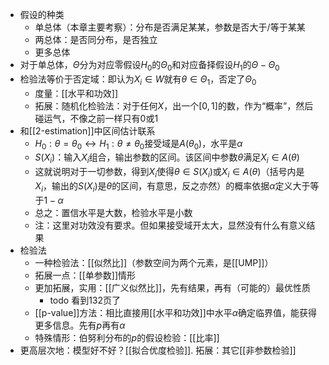 - 假设的种类
  - 单总体（本章主要考察）：分布是否满足某某，参数是否大于/等于某某
  - 两总体：是否同分布，是否独立
  - 更多总体
- 对于单总体，$\Theta$分为对应零假设$H_0$的$\Theta_0$和对应备择假设$H_1$的$\Theta-\Theta_0$
- 检验法等价于否定域：即认为$X_i\in W$就有$\theta\in \Theta_1$，否定了$\Theta_0$
  - 度量：[[水平和功效]]
  - 拓展：随机化检验法：对于任何$X$，出一个$[0,1]$的数，作为“概率”，然后碰运气，不像之前一样只有0或1
- 和[[2-estimation]]中区间估计联系
  - $H_0:\theta=\theta_0\leftrightarrow H_1:\theta\ne \theta_0$接受域是$A(\theta_0)$，水平是$\alpha$
  - $S(X_i)$：输入$X_i$组合，输出参数的区间。该区间中参数$\theta$满足$X_i\in A(\theta)$
  - 这就说明对于一切参数，得到$X_i$使得$\theta\in S(X_i)$或$X_i \in A(\theta)$（括号内是$X_i$，输出的$S(X_i)$是$\theta$的区间，有意思，反之亦然）的概率依据$\alpha$定义大于等于$1-\alpha$
  - 总之：置信水平是大数，检验水平是小数
  - 注：这里对功效没有要求。但如果接受域开太大，显然没有什么有意义结果
- 检验法
  - 一种检验法：[[似然比]]（参数空间为两个元素，是[[UMP]]）
  - 拓展一点：[[单参数]]情形
  - 更加拓展，实用：[[广义似然比]]，先有结果，再有（可能的）最优性质
    - todo 看到132页了
  - [[p-value]]方法：相比直接用[[水平和功效]]中水平$\alpha$确定临界值，能获得更多信息。先有$p$再有$\alpha$
  - 特殊情形：伯努利分布的$p$的假设检验：[[比率]]
- 更高层次地：模型好不好？[[拟合优度检验]]. 拓展：其它[[非参数检验]]